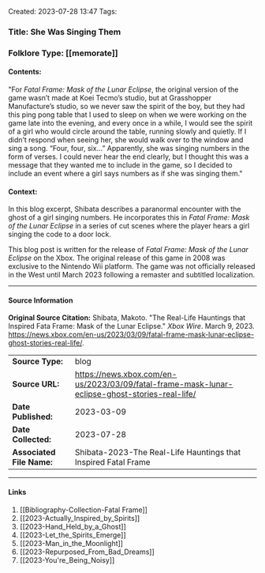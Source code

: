 Created: 2023-07-28 13:47
Tags: 

### Title:  She Was Singing Them
### Folklore Type:  [[memorate]]

#### Contents:
"For _Fatal Frame: Mask of the Lunar Eclipse_, the original version of the game wasn’t made at Koei Tecmo’s studio, but at Grasshopper Manufacture’s studio, so we never saw the spirit of the boy, but they had this ping pong table that I used to sleep on when we were working on the game late into the evening, and every once in a while, I would see the spirit of a girl who would circle around the table, running slowly and quietly. If I didn’t respond when seeing her, she would walk over to the window and sing a song. “Four, four, six…” Apparently, she was singing numbers in the form of verses. I could never hear the end clearly, but I thought this was a message that they wanted me to include in the game, so I decided to include an event where a girl says numbers as if she was singing them."

#### Context:
In this blog excerpt, Shibata describes a paranormal encounter with the ghost of a girl singing numbers.  He incorporates this in _Fatal Frame: Mask of the Lunar Eclipse_ in a series of cut scenes where the player hears a girl singing the code to a door lock.

This blog post is written for the release of _Fatal Frame: Mask of the Lunar Eclipse_ on the Xbox.  The original release of this game in 2008 was exclusive to the Nintendo Wii platform.  The game was not officially released in the West until March 2023 following a remaster and subtitled localization. 


----
#### Source Information
**Original Source Citation:**
	Shibata, Makoto. "The Real-Life Hauntings that Inspired Fata Frame: Mask of the Lunar Eclipse." _Xbox Wire_. March 9, 2023. https://news.xbox.com/en-us/2023/03/09/fatal-frame-mask-lunar-eclipse-ghost-stories-real-life/.

| | |
| --- | --- |
| **Source Type:** | blog |
| **Source URL:** | https://news.xbox.com/en-us/2023/03/09/fatal-frame-mask-lunar-eclipse-ghost-stories-real-life/ |
| **Date Published:** | 2023-03-09 |
| **Date Collected:** | 2023-07-28 |
| **Associated File Name:** | Shibata-2023-The Real-Life Hauntings that Inspired Fatal Frame |

---
#### Links
1. [[Bibliography-Collection-Fatal Frame]]
2. [[2023-Actually_Inspired_by_Spirits]]
3. [[2023-Hand_Held_by_a_Ghost]]
4. [[2023-Let_the_Spirits_Emerge]]
5. [[2023-Man_in_the_Moonlight]]
6. [[2023-Repurposed_From_Bad_Dreams]]
7. [[2023-You're_Being_Noisy]]
